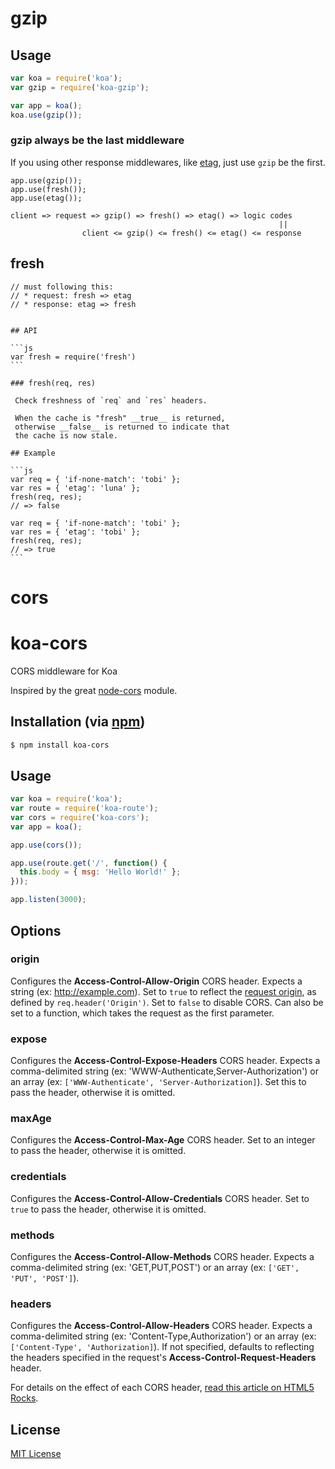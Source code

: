 # gzip

## Usage

```js
var koa = require('koa');
var gzip = require('koa-gzip');

var app = koa();
koa.use(gzip());
```

### gzip always be the last middleware

If you using other response middlewares, like [etag](https://github.com/koajs/etag), just use `gzip` be the first.

    app.use(gzip());
    app.use(fresh());
    app.use(etag());

    client => request => gzip() => fresh() => etag() => logic codes
                                                                ||
                    client <= gzip() <= fresh() <= etag() <= response

## fresh

    

    // must following this: 
    // * request: fresh => etag 
    // * response: etag => fresh 
    
    
    ## API
    
    ```js
    var fresh = require('fresh')
    ```
    
    ### fresh(req, res)
    
     Check freshness of `req` and `res` headers.
    
     When the cache is "fresh" __true__ is returned,
     otherwise __false__ is returned to indicate that
     the cache is now stale.
    
    ## Example
    
    ```js
    var req = { 'if-none-match': 'tobi' };
    var res = { 'etag': 'luna' };
    fresh(req, res);
    // => false
    
    var req = { 'if-none-match': 'tobi' };
    var res = { 'etag': 'tobi' };
    fresh(req, res);
    // => true
    ```
    
    
# cors

koa-cors
========

CORS middleware for Koa

Inspired by the great [node-cors](https://github.com/troygoode/node-cors) module.

## Installation (via [npm](https://npmjs.org/package/koa-cors))

```bash
$ npm install koa-cors
```

## Usage

```javascript
var koa = require('koa');
var route = require('koa-route');
var cors = require('koa-cors');
var app = koa();

app.use(cors());

app.use(route.get('/', function() {
  this.body = { msg: 'Hello World!' };
}));

app.listen(3000);
```

## Options

### origin

Configures the **Access-Control-Allow-Origin** CORS header. Expects a string
(ex: http://example.com). Set to `true` to reflect the
[request origin](http://tools.ietf.org/html/draft-abarth-origin-09), as defined
by `req.header('Origin')`. Set to `false` to disable CORS. Can also be set to a
function, which takes the request as the first parameter.

### expose

Configures the **Access-Control-Expose-Headers** CORS header. Expects a
comma-delimited string (ex: 'WWW-Authenticate,Server-Authorization') or an array
(ex: `['WWW-Authenticate', 'Server-Authorization]`). Set this to pass the
header, otherwise it is omitted.

### maxAge

Configures the **Access-Control-Max-Age** CORS header. Set to an integer to pass
the header, otherwise it is omitted.

### credentials

Configures the **Access-Control-Allow-Credentials** CORS header. Set to `true`
to pass the header, otherwise it is omitted.

### methods

Configures the **Access-Control-Allow-Methods** CORS header. Expects a
comma-delimited string (ex: 'GET,PUT,POST') or an array (ex: `['GET', 'PUT',
'POST']`).

### headers
Configures the **Access-Control-Allow-Headers** CORS header. Expects a
comma-delimited string (ex: 'Content-Type,Authorization') or an array (ex:
`['Content-Type', 'Authorization]`). If not specified, defaults to reflecting
the headers specified in the request's **Access-Control-Request-Headers**
header.


For details on the effect of each CORS header,
[read this article on HTML5 Rocks](http://www.html5rocks.com/en/tutorials/cors/).


## License

[MIT License](http://www.opensource.org/licenses/mit-license.php)

